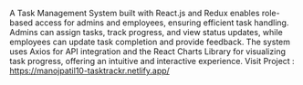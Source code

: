 A Task Management System built with React.js and Redux enables role-based access for admins and employees, ensuring efficient task handling. Admins can assign tasks, track progress, and view status updates, while employees can update task completion and provide feedback. The system uses Axios for API integration and the React Charts Library for visualizing task progress, offering an intuitive and interactive experience.
Visit Project : https://manojpatil10-tasktrackr.netlify.app/

